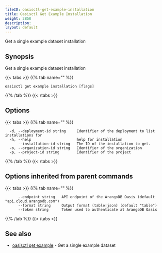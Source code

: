 ```yaml
---
fileID: oasisctl-get-example-installation
title: Oasisctl Get Example Installation
weight: 2850
description: 
layout: default
---
```

Get a single example dataset installation

## Synopsis

Get a single example dataset installation

{{< tabs >}}
{{% tab name="" %}}
```
oasisctl get example installation [flags]
```
{{% /tab %}}
{{< /tabs >}}

## Options

{{< tabs >}}
{{% tab name="" %}}
```
  -d, --deployment-id string     Identifier of the deployment to list installations for
  -h, --help                     help for installation
      --installation-id string   The ID of the installation to get.
  -o, --organization-id string   Identifier of the organization
  -p, --project-id string        Identifier of the project
```
{{% /tab %}}
{{< /tabs >}}

## Options inherited from parent commands

{{< tabs >}}
{{% tab name="" %}}
```
      --endpoint string   API endpoint of the ArangoDB Oasis (default "api.cloud.arangodb.com")
      --format string     Output format (table|json) (default "table")
      --token string      Token used to authenticate at ArangoDB Oasis
```
{{% /tab %}}
{{< /tabs >}}

## See also

* [oasisctl get example](oasisctl-get-example)	 - Get a single example dataset

